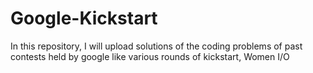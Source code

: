 # Google-Kickstart
In this repository, I will upload solutions of the coding problems of past contests held by google like various rounds of kickstart,  Women I/O
